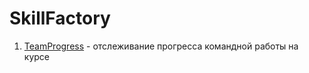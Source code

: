 # SkillFactory

  1. [TeamProgress](https://github.com/botalov-pro/SkillFactory/tree/master/TeamProgress) - отслеживание прогресса командной работы на курсе
